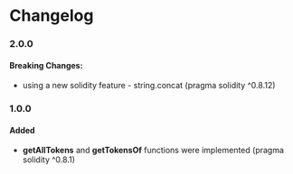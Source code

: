 # Changelog

### 2.0.0

#### Breaking Changes:

- using a new solidity feature - string.concat (pragma solidity ^0.8.12)

### 1.0.0

#### Added

- **getAllTokens** and **getTokensOf** functions were implemented (pragma solidity ^0.8.1)
